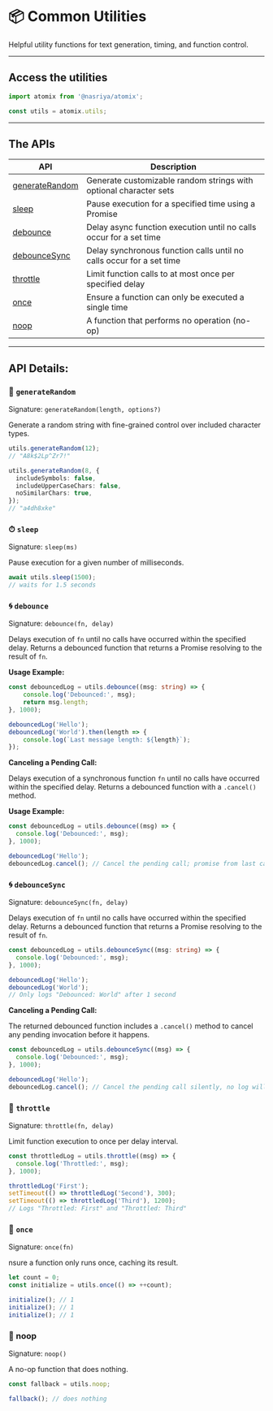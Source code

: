 # 📦 Common Utilities
Helpful utility functions for text generation, timing, and function control.

---
## Access the utilities
```ts
import atomix from '@nasriya/atomix';

const utils = atomix.utils;
```

---
## The APIs
| API                                | Description                                                          |
| ---------------------------------- | -------------------------------------------------------------------- |
| [generateRandom](#-generaterandom) | Generate customizable random strings with optional character sets    |
| [sleep](#-sleep)                   | Pause execution for a specified time using a Promise                 |
| [debounce](#-debounce)             | Delay async function execution until no calls occur for a set time   |
| [debounceSync](#-debouncesync)     | Delay synchronous function calls until no calls occur for a set time |
| [throttle](#-throttle)             | Limit function calls to at most once per specified delay             |
| [once](#-once)                     | Ensure a function can only be executed a single time                 |
| [noop](#-noop)                     | A function that performs no operation (no-op)                        |



---
## API Details:

### 📌 `generateRandom`
Signature: `generateRandom(length, options?)`

Generate a random string with fine-grained control over included character types.

```ts
utils.generateRandom(12);
// "A8k$2Lp^Zr7!"

utils.generateRandom(8, {
  includeSymbols: false,
  includeUpperCaseChars: false,
  noSimilarChars: true,
});
// "a4dh8xke"
```

### ⏱ `sleep`
Signature: `sleep(ms)`

Pause execution for a given number of milliseconds.

```ts
await utils.sleep(1500);
// waits for 1.5 seconds
```

### 🌀 `debounce`
Signature: `debounce(fn, delay)`

Delays execution of `fn` until no calls have occurred within the specified delay. Returns a debounced function that returns a Promise resolving to the result of `fn`.

**Usage Example:**
```ts
const debouncedLog = utils.debounce((msg: string) => {
    console.log('Debounced:', msg);
    return msg.length;
}, 1000);

debouncedLog('Hello');
debouncedLog('World').then(length => {
    console.log(`Last message length: ${length}`);
});
```

**Canceling a Pending Call:**

Delays execution of a synchronous function `fn` until no calls have occurred within the specified delay. Returns a debounced function with a `.cancel()` method.

**Usage Example:**
```ts
const debouncedLog = utils.debounce((msg) => {
  console.log('Debounced:', msg);
}, 1000);

debouncedLog('Hello');
debouncedLog.cancel(); // Cancel the pending call; promise from last call rejects
```

### 🌀 `debounceSync`
Signature: `debounceSync(fn, delay)`

Delays execution of `fn` until no calls have occurred within the specified delay. Returns a debounced function that returns a Promise resolving to the result of `fn`.

```ts
const debouncedLog = utils.debounceSync((msg: string) => {
  console.log('Debounced:', msg);
}, 1000);

debouncedLog('Hello');
debouncedLog('World'); 
// Only logs "Debounced: World" after 1 second
```

**Canceling a Pending Call:**

The returned debounced function includes a `.cancel()` method to cancel any pending invocation before it happens.

```ts
const debouncedLog = utils.debounceSync((msg) => {
  console.log('Debounced:', msg);
}, 1000);

debouncedLog('Hello');
debouncedLog.cancel(); // Cancel the pending call silently, no log will happen
```

### 🚦 `throttle`
Signature: `throttle(fn, delay)`

Limit function execution to once per delay interval.

```ts
const throttledLog = utils.throttle((msg) => {
  console.log('Throttled:', msg);
}, 1000);

throttledLog('First');
setTimeout(() => throttledLog('Second'), 300);
setTimeout(() => throttledLog('Third'), 1200);
// Logs "Throttled: First" and "Throttled: Third"
```

### 🔁 `once`
Signature: `once(fn)`

nsure a function only runs once, caching its result.

```ts
let count = 0;
const initialize = utils.once(() => ++count);

initialize(); // 1
initialize(); // 1
initialize(); // 1
```

### 🙈 noop
Signature: `noop()`

A no-op function that does nothing.

```ts
const fallback = utils.noop;

fallback(); // does nothing
```